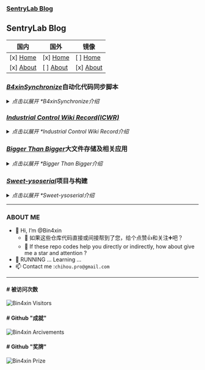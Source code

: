 ### [SentryLab Blog](https://github.com/Bin4xin/bin4xin.github.io)

SentryLab Blog
---------------------------
 国内 | 国外 | 镜像
-------|---------------------------|---------------------------
 [x] [Home](https://www.sentrylab.cn/) | [x] [Home](https://bin4xin.github.io/) | [ ] [Home](#)
 [x] [About](https://about.sentrylab.cn//) | [ ] [About](#) | [x] [About](https://bin4xin.gitee.io/)

### [*B4xinSynchronize*](https://github.com/Bin4xin/B4xinSynchronize)自动化代码同步脚本
<details>
<summary><em>点击以展开 *B4xinSynchronize介绍 </em></summary>

- 2021年 5月 7日 星期五 13时46分03秒 CST ：
    - [x] bash脚本版本完成
        - [表格美化*by banemon*](https://github.com/Bin4xin/B4xinSynchronize/blob/master/bash/functions/draw_table.sh)✅
        - 动画加载✅
    - [ ] python相关代码编写中...
    - [ ] C++相关代码编写中...
- C/S架构
	- Client：更新github仓库代码/更新个人服务器服务器代码✅
	- Server：添加定时计划自动hook更新代码✅
- 测试OS/Support OS
	- Darwin 20.3.0 MacOS Big Sur [~~server端~~/client端✅]
	- Ubuntu 18.0/20.0 [server端✅/client端✅]
    - CentOS 7 [server端❎/client端❎]

</details>

### [*Industrial Control Wiki Record(ICWR)*](https://github.com/Bin4xin/Industrial-Control-Wiki-Record)

<details>
<summary><em>点击以展开 *Industrial Control Wiki Record介绍 </em></summary>

- 工控系统协议、靶场学习记录
- ...

</details>

### [*Bigger Than Bigger*](https://github.com/Bin4xin/bigger-than-bigger)大文件存储及相关应用

<details>
<summary><em>点击以展开 *Bigger Than Bigger介绍 </em></summary>

- 用友nc6.5反序列化依赖jar包
- [*WALL_LISTS*](https://github.com/Bin4xin/bigger-than-bigger/tree/master/WALL_LISTS) 文档
- [*Bin4llDocker*](https://github.com/Bin4xin/bigger-than-bigger/tree/master/Bin4wvsDocker)（未完成❎）
	- [ ] *AWVS14 in Docker*
	- [x] [*jellyfin : base on docker*](https://github.com/Bin4xin/bigger-than-bigger/tree/master/Bin4llDocker/Jellyfin)
- [*Covv*](https://github.com/Bin4xin/bigger-than-bigger/tree/master/CoVV) 已知复现漏洞合集
	- *Collection of verified vulnerabilities*
- [*...*](https://github.com/Bin4xin/bigger-than-bigger)

</details>

### [*Sweet-ysoserial*](https://github.com/Bin4xin/sweet-ysoserial)项目与构建

<details>
<summary><em>点击以展开 *Sweet-ysoserial介绍 </em></summary>

- 魔改ysoserial项目
- 反序列化payload生成jar包

</details>

---

### ABOUT ME

- 👋 Hi, I’m @Bin4xin
  - 🌱 如果这些仓库代码直接或间接帮到了您，给个点赞👍和关注➕吧？
  - 💞️ If these repo codes help you directly or indirectly, how about give me a star and attention ?
- 🏃 RUNNING ... Learning ...
- 📫 Contact me :`chihou.pro@gmail.com`

<!---
Bin4xin/Bin4xin is a ✨ special ✨ repository because its `README.md` (this file) appears on your GitHub profile.
You can click the Preview link to take a look at your changes.
--->

---

#### # 被访问次数
![Bin4xin Visitors](https://profile-counter.glitch.me/bin4xin/count.svg)

#### # Github "成就"
![Bin4xin Arcivements](https://github-profile-trophy.vercel.app/?username=bin4xin&theme=darkhub)

#### # Github "奖牌"
![Bin4xin Prize](https://github-readme-stats.vercel.app/api?username=bin4xin&theme=dracula&show_icons=true)
